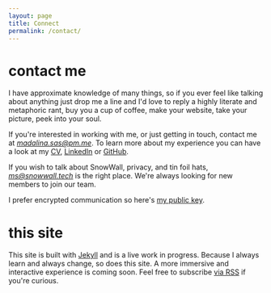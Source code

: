 ```yaml
---
layout: page
title: Connect
permalink: /contact/
---
```



# contact me
 I have approximate knowledge of many things, so if you ever feel like talking about anything just drop me a line and I'd love to reply a highly literate and metaphoric rant, buy you a cup of coffee, make your website, take your picture, peek into your soul.

If you're interested in working with me, or just getting in touch, contact me at *madalina.sas@pm.me*. To learn more about my experience you can have a look at my [CV](/assets/files/mis_cv.pdf), [LinkedIn](https://www.linkedin.com/in/madalina-sas-924130a9) or [GitHub](https://github.com/mearlboro).

If you wish to talk about SnowWall, privacy, and tin foil hats, *ms@snowwall.tech* is the right place. We're always looking for new members to join our team.

I prefer encrypted communication so here's [my public key](/assets/files/mis.asc).


# this site
This site is built with [Jekyll](https://jekyllrb.com) and is a live work in progress. Because I always learn and always change, so does this site. A more immersive and interactive experience is coming soon. Feel free to subscribe [via RSS](/feed.xml) if you're curious.
